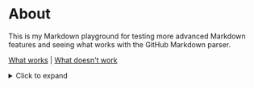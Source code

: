 # About
This is my Markdown playground for testing more advanced Markdown features and seeing what works with the GitHub Markdown parser.

[What works](/WorksOnGithub.md) | [What doesn't work](/DoesNotWorkOnGithub.md)

<details>
<summary>Click to expand</summary>

```csharp
private void HelloWorld()
{
	Debug.Log("Hello, world!");
}
```
</details>